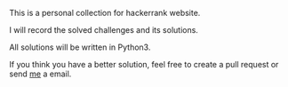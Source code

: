 This is a personal collection for hackerrank website.

I will record the solved challenges and its solutions.

All solutions will be written in Python3.

If you think you have a better solution, feel free to create a pull request 
or send [me](mailto:lzyl888@gmail.com) a email.